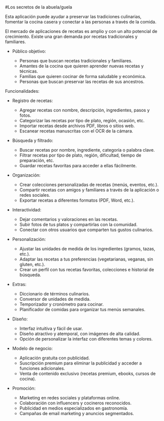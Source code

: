 #Los secretos de la abuela/guela


Esta aplicación puede ayudar a preservar las tradiciones culinarias, fomentar la cocina casera y conectar a las personas a través de la comida.

El mercado de aplicaciones de recetas es amplio y con un alto potencial de crecimiento.
Existe una gran demanda por recetas tradicionales y familiares.

- Público objetivo:

    - Personas que buscan recetas tradicionales y familiares.
    - Amantes de la cocina que quieren aprender nuevas recetas y técnicas.
    - Familias que quieren cocinar de forma saludable y económica.
    - Personas que buscan preservar las recetas de sus ancestros.


Funcionalidades:

- Registro de recetas:

    - Agregar recetas con nombre, descripción, ingredientes, pasos y fotos.
    - Categorizar las recetas por tipo de plato, región, ocasión, etc.
    - Importar recetas desde archivos PDF, libros o sitios web.
    - Escanear recetas manuscritas con el OCR de la cámara.


- Búsqueda y filtrado:

    - Buscar recetas por nombre, ingrediente, categoría o palabra clave.
    - Filtrar recetas por tipo de plato, región, dificultad, tiempo de preparación, etc.
    - Guardar recetas favoritas para acceder a ellas fácilmente.


- Organización:

    - Crear colecciones personalizadas de recetas (menús, eventos, etc.).
    - Compartir recetas con amigos y familiares a través de la aplicación o redes sociales.
    - Exportar recetas a diferentes formatos (PDF, Word, etc.).

- Interactividad:

    - Dejar comentarios y valoraciones en las recetas.
    - Subir fotos de tus platos y compartirlas con la comunidad.
    - Conectar con otros usuarios que comparten tus gustos culinarios.

- Personalización:

    - Ajustar las unidades de medida de los ingredientes (gramos, tazas, etc.).
    - Adaptar las recetas a tus preferencias (vegetarianas, veganas, sin gluten, etc.).
    - Crear un perfil con tus recetas favoritas, colecciones e historial de búsqueda.

- Extras:

    - Diccionario de términos culinarios.
    - Conversor de unidades de medida.
    - Temporizador y cronómetro para cocinar.
    - Planificador de comidas para organizar tus menús semanales.

- Diseño:

    - Interfaz intuitiva y fácil de usar.
    - Diseño atractivo y atemporal, con imágenes de alta calidad.
    - Opción de personalizar la interfaz con diferentes temas y colores.

- Modelo de negocio:

    - Aplicación gratuita con publicidad.
    - Suscripción premium para eliminar la publicidad y acceder a funciones adicionales.
    - Venta de contenido exclusivo (recetas premium, ebooks, cursos de cocina).


- Promoción:

    - Marketing en redes sociales y plataformas online.
    - Colaboración con influencers y cocineros reconocidos.
    - Publicidad en medios especializados en gastronomía.
    - Campañas de email marketing y anuncios segmentados.




